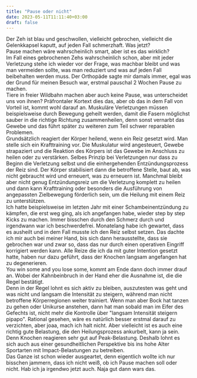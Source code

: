 ```yaml
---
title: "Pause oder nicht"
date: 2023-05-11T11:11:40+03:00
draft: false
---
```


Der Zeh ist blau und geschwollen, vielleicht gebrochen, vielleicht die Gelenkkapsel kaputt, auf jeden Fall schmerzhaft. Was jetzt?  
Pause machen wäre wahrscheinlich smart, aber ist es das wirklich?  
Im Fall eines gebrochenen Zehs wahrscheinlich schon, aber mit jeder Verletzung stehe ich wieder vor der Frage, was machbar bleibt und was man vermeiden sollte, was man reduziert und was auf jeden Fall beibehalten werden muss. Der Orthopäde sagte mir damals immer, egal was der Grund für meinen Besuch war, erstmal pauschal 2 Wochen Pause zu machen.  
Tiere in freier Wildbahn machen aber auch keine Pause, was unterscheidet uns von ihnen? Präfrontaler Kortext dies das, aber ob das in dem Fall von Vorteil ist, kommt wohl darauf an. Muskuläre Verletzungen müssen beispielsweise durch Bewegung geheilt werden, damit die Fasern möglichst sauber in die richtige Richtung zusammenheilen, denn sonst vernarbt das Gewebe und das führt später zu weiteren zum Teil schwer reparablen Problemen.  
Grundsätzlich reagiert der Körper heilend, wenn ein Reiz gesetzt wird. Man stelle sich ein Krafttraining vor. Die Muskulatur wird angesteuert, Gewebe strapaziert und die Reaktion des Körpers ist das Gewebe im Anschluss zu heilen oder zu verstärken. Selbes Prinzip bei Verletzungen nur dass zu Beginn die Verletzung selbst und die einhergehenden Entzündungsprozess der Reiz sind. Der Körper stabilisiert dann die betroffene Stelle, baut ab, was nicht gebraucht wird und erneuert, was zu erneuern ist. Manchmal bleibt aber nicht genug Entzündungsreiz um die Verletzung komplett zu heilen und dann kann Krafttraining oder besonders die Ausführung von angepassten Zielbewegung förderlich sein, um die Heilung mit einem Reiz zu unterstützen.  
Ich hatte beispielsweise im letzten Jahr mit einer Schambeinentzündung zu kämpfen, die erst weg ging, als ich angefangen habe, wieder step by step Kicks zu machen. Immer bisschen durch den Schmerz durch und irgendwann war ich beschwerdefrei. Monatelang habe ich gewartet, dass es ausheilt und in dem Fall musste ich den Reiz selbst setzen. Das dachte ich mir auch bei meiner Hand, bis sich dann herausstellte, dass sie gebrochen war und zwar so, dass das nur durch einen operativen Eingriff korrigiert werden kann. Alle Reize die ich da mit guter Intention gesetzt hatte, haben nur dazu geführt, dass der Knochen langsam angefangen hat zu degenerieren.  
You win some and you lose some, kommt am Ende dann doch immer drauf an. Wobei der Kahnbeinbruch in der Hand eher die Ausnahme ist, die die Regel bestätigt.  
Denn in der Regel lohnt es sich aktiv zu bleiben, auszutesten was geht und was nicht und langsam die Intensität zu steigern, während man nicht betroffene Körperregionen weiter trainiert. Wenn man aber Bock hat tanzen zu gehen oder Unikurse anstehen, dann hat man sobald man im Eifer des Gefechts ist, nicht mehr die Kontrolle über "langsam Intensität steigern pipapo". Rational gesehen, wäre es natürlich besser erstmal darauf zu verzichten, aber joaa, mach ich halt nicht. Aber vielleicht ist es auch eine richtig gute Belastung, die den Heilungsprozess ankurbelt, kann ja sein. Denn Knochen reagieren sehr gut auf Peak-Belastung. Deshalb lohnt es sich auch aus einer gesundheitlichen Perspektive bis ins hohe Alter Sportarten mit Impact-Belastungen zu betreiben.  
Das Ganze ist schon wieder ausgeartet, denn eigentlich wollte ich nur bisschen jammern, dass ich nicht weiß, ob ich Pause machen soll oder nicht. Hab ich ja irgendwo jetzt auch. Naja gut dann wars das.